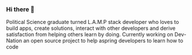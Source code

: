 ### Hi there 👋

<!--
**Qamar30/Qamar30** is a ✨ _special_ ✨ repository because its `README.md` (this file) appears on your GitHub profile.

Here are some ideas to get you started:

- 🔭 I’m currently working on ...
- 🌱 I’m currently learning ...
- 👯 I’m looking to collaborate on ...
- 🤔 I’m looking for help with ...
- 💬 Ask me about ...
- 📫 How to reach me: ...
- 😄 Pronouns: ...
- ⚡ Fun fact: ...

=
-->
Political Science graduate turned L.A.M.P stack developer who loves to build apps, create solutions, interact with other developers and derive satisfaction from helping others learn by doing. Currently working on Dev-Nation an open source project to help aspring developers to learn how to code
